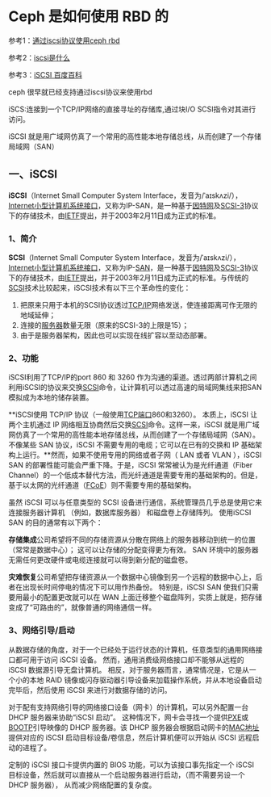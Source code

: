 # Ceph 是如何使用 RBD 的

参考1：[通过iscsi协议使用ceph rbd](https://blog.csdn.net/wytdahu/article/details/46545235)

参考2：[iscsi是什么](https://baijiahao.baidu.com/s?id=1726815999411295441&wfr=spider&for=pc)

参考3：[iSCSI 百度百科](https://baike.baidu.com/item/iSCSI/2169135?fr=aladdin)

ceph 很早就已经支持通过iscsi协议来使用rbd

iSCS:连接到一个TCP/IP网络的直接寻址的存储库,通过块I/O SCSI指令对其进行访问。

iSCSI 就是用广域网仿真了一个常用的高性能本地存储总线，从而创建了一个存储局域网（SAN）

## 一、iSCSI

**iSCSI**（Internet Small Computer System Interface，发音为/ˈаɪskʌzi/），[Internet小型计算机系统接口](https://baike.baidu.com/item/Internet小型计算机系统接口/3023938)，又称为IP-SAN，是一种基于[因特网](https://baike.baidu.com/item/因特网)及[SCSI-3](https://baike.baidu.com/item/SCSI-3)协议下的存储技术，由[IETF](https://baike.baidu.com/item/IETF)提出，并于2003年2月11日成为正式的标准。

### 1、简介

**SCSI**（Internet Small Computer System Interface，发音为/ˈаɪskʌzi/），[Internet小型计算机系统接口](https://baike.baidu.com/item/Internet小型计算机系统接口/3023938)，又称为IP-[SAN](https://baike.baidu.com/item/SAN)，是一种基于[因特网](https://baike.baidu.com/item/因特网)及[SCSI-3](https://baike.baidu.com/item/SCSI-3)协议下的存储技术，由[IETF](https://baike.baidu.com/item/IETF)提出，并于2003年2月11日成为正式的标准。与传统的[SCSI](https://baike.baidu.com/item/SCSI)技术比较起来，iSCSI技术有以下三个革命性的变化：

1. 把原来只用于本机的SCSI协议透过[TCP/IP](https://baike.baidu.com/item/TCP%2FIP)网络发送，使连接距离可作无限的地域延伸；
2. 连接的[服务器](https://baike.baidu.com/item/服务器)数量无限（原来的SCSI-3的上限是15）；
3. 由于是服务器架构，因此也可以实现在线扩容以至动态部署。 

### 2、功能

iSCSI利用了TCP/IP的port 860 和 3260 作为沟通的渠道。透过两部计算机之间利用iSCSI的协议来交换[SCSI](https://baike.baidu.com/item/SCSI)命令，让计算机可以透过高速的局域网集线来把SAN模拟成为本地的储存装置。

**iSCSI使用 TCP/IP 协议（一般使用[TCP端口](https://baike.baidu.com/item/TCP端口/9603009)860和3260）。 本质上，iSCSI 让两个主机通过 IP 网络相互协商然后交换[SCSI](https://baike.baidu.com/item/SCSI)命令。这样一来，iSCSI 就是用广域网仿真了一个常用的高性能本地存储总线，从而创建了一个存储局域网（SAN）。不像某些 SAN 协议，iSCSI 不需要专用的电缆；它可以在已有的交换和 IP 基础架构上运行。**然而，如果不使用专用的网络或者子网（ LAN 或者 VLAN ），iSCSI SAN 的部署性能可能会严重下降。于是，iSCSI 常常被认为是光纤通道（Fiber Channel）的一个低成本替代方法，而光纤通道是需要专用的基础架构的。但是，基于以太网的光纤通道（[FCoE](https://baike.baidu.com/item/FCoE)）则不需要专用的基础架构。

虽然 iSCSI 可以与任意类型的 SCSI 设备进行通信，系统管理员几乎总是使用它来连接服务器计算机 （例如，数据库服务器） 和磁盘卷上存储阵列。 使用iSCSI SAN 的目的通常有以下两个：

**存储集成**公司希望将不同的存储资源从分散在网络上的服务器移动到统一的位置（常常是数据中心）； 这可以让存储的分配变得更为有效。 SAN 环境中的服务器无需任何更改硬件或电缆连接就可以得到新分配的磁盘卷。

**灾难恢复**公司希望把存储资源从一个数据中心镜像到另一个远程的数据中心上，后者在出现长时间停电的情况下可以用作热备份。 特别是，iSCSI SAN 使我们只需要用最小的配置更改就可以在 WAN 上面迁移整个磁盘阵列，实质上就是，把存储变成了“可路由的”，就像普通的网络通信一样。

### 3、网络引导/启动

从数据存储的角度，对于一个已经处于运行状态的计算机，任意类型的通用网络接口都可用于访问 iSCSI 设备。 然而，通用消费级网络接口却不能够从远程的 iSCSI 数据源引导无盘计算机。 相反，对于服务器而言，通常情况是，它是从一个小的本地 RAID 镜像或闪存驱动器引导设备来加载操作系统，并从本地设备启动完毕后，然后使用 iSCSI 来进行对数据存储的访问。

对于配有支持网络引导的网络接口设备（网卡）的计算机，可以另外配置一台 DHCP 服务器来协助“iSCSI 启动”。 这种情况下，网卡会寻找一个提供[PXE](https://baike.baidu.com/item/PXE)或[BOOTP](https://baike.baidu.com/item/BOOTP)引导映像的 DHCP 服务器。该 DHCP 服务器会根据启动网卡的[MAC地址](https://baike.baidu.com/item/MAC地址)提供对应的 iSCSI 启动目标设备/卷信息，然后计算机便可以开始从 iSCSI 远程启动的进程了。

定制的 iSCSI 接口卡提供内置的 BIOS 功能，可以为该接口事先指定一个 iSCSI 目标设备，然后就可以直接从一个启动服务器进行启动，（而不需要另设一个DHCP 服务器）， 从而减少网络配置的复杂度。